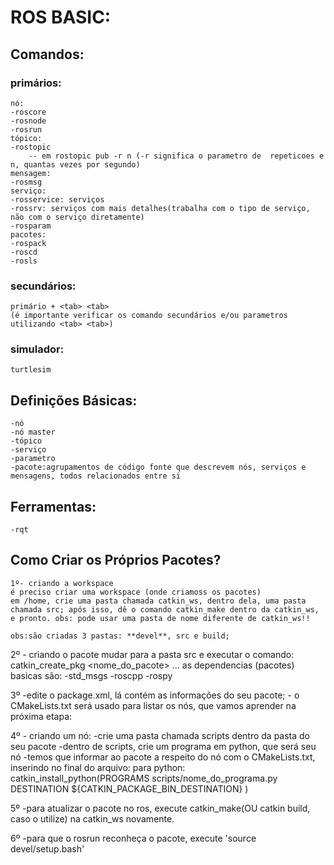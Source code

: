 # ROS BASIC:

## Comandos:

### primários:
	nó:
	-roscore
	-rosnode
	-rosrun
	tópico:
	-rostopic
		-- em rostopic pub -r n (-r significa o parametro de  repeticoes e n, quantas vezes por segundo)
	mensagem:
	-rosmsg
	serviço:
	-rosservice: serviços
	-rossrv: serviços com mais detalhes(trabalha com o tipo de serviço, não com o serviço diretamente)
	-rosparam
	pacotes:
	-rospack
	-roscd
	-rosls
	
### secundários:
	primário + <tab> <tab>
	(é importante verificar os comando secundários e/ou parametros utilizando <tab> <tab>)

### simulador:
	turtlesim

## Definições Básicas:
	-nó
	-nó master
	-tópico
	-serviço
	-parametro
	-pacote:agrupamentos de código fonte que descrevem nós, serviços e mensagens, todos relacionados entre si

## Ferramentas:
	-rqt

## Como Criar os Próprios Pacotes?
	1º- criando a workspace
	é preciso criar uma workspace (onde criamoss os pacotes)
	em /home, crie uma pasta chamada catkin_ws, dentro dela, uma pasta chamada src; após isso, dê o comando catkin_make dentro da catkin_ws, e pronto. obs: pode usar uma pasta de nome diferente de catkin_ws!!

	obs:são criadas 3 pastas: **devel**, src e build;

2º - criando o pacote
	mudar para a pasta src e executar o comando:
	catkin_create_pkg <nome_do_pacote> <depend1> <depend2> ...
	as dependencias (pacotes) basicas são:
	-std_msgs 
	-roscpp
	-rospy

3º
	-edite o package.xml, lá contém as informações do seu pacote;
	- o CMakeLists.txt será usado para listar os nós, que vamos aprender na próxima etapa:

4º - criando um nó:
	-crie uma pasta chamada scripts dentro da pasta do seu pacote
	-dentro de scripts, crie um programa em python, que será seu nó
	-temos que informar ao pacote a respeito do nó com o CMakeLists.txt, inserindo no final do arquivo:
		para python:
		catkin_install_python(PROGRAMS scripts/nome_do_programa.py
		DESTINATION ${CATKIN_PACKAGE_BIN_DESTINATION}
		)


5º
	-para atualizar o pacote no ros, execute catkin_make(OU catkin build, caso o utilize) na catkin_ws novamente.

6º
	-para que o rosrun reconheça o pacote, execute 'source devel/setup.bash'
